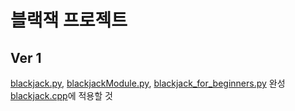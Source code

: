 # 블랙잭 프로젝트

## Ver 1
[blackjack.py](https://github.com/iHateFurry404/--------/blob/main/blackjack.py), [blackjackModule.py](https://github.com/iHateFurry404/--------/blob/main/blackjackModule.cpp), [blackjack_for_beginners.py](https://github.com/iHateFurry404/--------/blob/main/blackjack_for_beginners.cpp) 완성
[blackjack.cpp](https://github.com/iHateFurry404/--------/blob/main/blackjack.cpp)에 적용할 것
